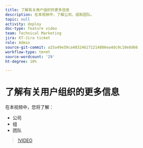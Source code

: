 ```yaml
---
title: 了解有关用户组织的更多信息
description: 在本视频中，了解公司、组和团队。
topic: null
activity: deploy
doc-type: feature video
team: Technical Marketing
jira: KT-Jira ticket
role: Admin
source-git-commit: a25a49e59ca483246271214886ea4dc9c10e8d66
workflow-type: tm+mt
source-wordcount: '29'
ht-degree: 10%

---
```


# 了解有关用户组织的更多信息

在本视频中，您将了解：

* 公司
* 组
* 团队

>[!VIDEO](https://video.tv.adobe.com/v/335068/?quality=12&learn=on)
